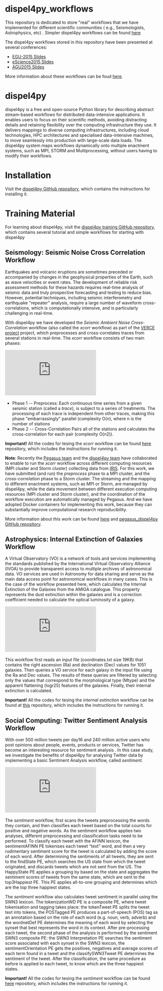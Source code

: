 # dispel4py_workflows
This repository is dedicated to store "real" workflows that we have implemented for different scientific communities ( e.g., Seismologists, Astrophysics, etc) .
Simpler dispel4py workflows can be found [here](https://github.com/rosafilgueira/dispel4py_training_material)

The dispel4py workflows stored in this repository have been presented at several conferences:
- [EGU-2015 Slides](https://github.com/rosafilgueira/dispel4py_training_material/blob/master/EGU2015_OpenSource_dispel4py.pdf)
- [eScience2015 Slides](https://github.com/rosafilgueira/dispel4py_training_material/blob/master/eScience2015_dispel4py.pdf) 
- [AGU2015 Slides](https://github.com/rosafilgueira/dispel4py_training_material/blob/master/AGU2015_IN34A_dispel4py.pdf)

More information about these workflows can be foud [here](https://www.computer.org/csdl/proceedings/e-science/2015/9325/00/9325a454-abs.html). 

# dispel4py
dispel4py is a free and open-source Python library for describing abstract stream-based workflows for distributed data-intensive applications. It enables users to focus on their scientific methods, avoiding distracting details and retaining flexibility over the computing infrastructure they use. It delivers mappings to diverse computing infrastructures, including cloud technologies, HPC architectures and specialised data-intensive machines, to move seamlessly into production with large-scale data loads. The dispel4py system maps workflows dynamically onto multiple enactment systems, such as MPI, STORM and Multiprocessing, without users having to modify their workflows.

# Installation

Visit the [dispel4py GitHub repository](https://github.com/dispel4py/dispel4py), which contains the instructions for installing it. 

# Training Material

For learning about dispel4py, visit the [dispel4py training GitHub repository](), which contains several tutorial and simple workflows for starting with dispel4py

## Seismology:  Seismic Noise Cross Correlation Workflow
	
	
Earthquakes and volcanic eruptions are sometimes preceded or accompanied by changes in the geophysical properties of the Earth, 
such as wave velocities or event rates. The development of reliable risk assessment methods for these hazards requires real-time analysis of seismic data 
and truly prospective forecasting and testing to reduce bias. However, potential techniques, including seismic interferometry and 
earthquake "repeater" analysis, require a large number of waveform cross-correlations, which is computationally intensive, and is particularly challenging in real-time. 

With dispel4py we have developed the *Seismic Ambient Noise Cross-Correlation* workflow (also called the *xcorr* workflow) 
as part of the [VERCE project](http://www.verce.eu) project, which preprocesses and cross-correlates traces from several stations in real-time. 
The *xcorr* workflow consists of two main phases:

![Figure xcorr workflow](https://github.com/rosafilgueira/dispel4py_workflows/blob/master/XcorrWorkflow.pdf)

- Phase 1 -- Preprocess: Each continuous time series from a given seismic station (called a *trace*), is subject to a series of treatments. 
		The processing of each trace is independent from other traces, making this phase "embarrassingly" parallel (complexity O(n), where n is the number of stations
- Phase 2 -- Cross-Correlation  Pairs all of the stations and calculates the cross-correlation for each pair (complexity O(n2)).

**Important!** All the codes for tesing the *xcorr* workflow can be found [here](https://github.com/rosafilgueira/dispel4py_workflows/tree/master/tc_cross_correlation) repository, which includes the instructions for running it.


**Note**: Recently the [Pegasus team](https://pegasus.isi.edu/) and the [dispel4py team](https://github.com/dispel4py/dispel4py) 
have  collaborated  to  enable to run the *xcorr* workflow across different computing resources (MPI cluster and Storm cluster)
collecting data from [IRIS](http://ds.iris.edu/ds/nodes/dmc/earthscope/usarray/_US-TA-operational/). For this work, we have
submitted (and run) the *preprocess* phase to a MPI cluster, and the *cross-correlation* phase to a Storm cluster. 
The streaming and the mapping to different enactment systems, such as MPI or Storm,  are managed by dispel4py, 
while the data movement between different execution computing resources (MPI cluster and Storm cluster), 
and the coordination of the workflow execution are automatically managed by Pegasus. 
And we have adopted Docker containers for implementing this work, 
because they can substantially improve computational research reproducibility.

More information about this work can be found [here](https://www.iris.edu/hq/files/agendas/2016/iris_workshop/FerreiraDaSilvaRafael.pdf)
and [pegasus_dispel4py GitHub repository](https://github.com/dispel4py/pegasus_dispel4py).

	

## Astrophysics: Internal Extinction of Galaxies Workflow

A Virtual Observatory (VO) is a network of tools and
services implementing the standards published by the International
Virtual Observatory Alliance (IVOA) to provide
transparent access to multiple archives of astronomical
data. VO services are used in Astronomy for data sharing
and serve as the main data access point for astronomical
workflows in many cases. This is the case of the workflow
presented here, which calculates the Internal Extinction of
the Galaxies from the AMIGA catalogue. This property
represents the dust extinction within the galaxies and is a
correction coefficient needed to calculate the optical luminosity
of a galaxy. 

![Figure Internal Extinction workflow](https://github.com/rosafilgueira/dispel4py_workflows/blob/master/AstroWorkflow.pdf)

This workflow first reads an input file (coordinates.txt
size 19KB) that contains the right ascension (Ra) and
declination (Dec) values for 1051 galaxies. Then 
queries a VO service for each galaxy in the input file using
the Ra and Dec values. The results of these queries are
filtered by selecting only the values
that correspond to the morphological type (Mtype) and the
apparent flattening (logr25) features of the galaxies. Finally,
their internal extinction is calculated.

**Important!** All the codes for tesing the *internal extinction* workflow can be found at [this](https://github.com/rosafilgueira/dispel4py_workflows/tree/master/internal_extinction) repository, which includes the instructions for running it.


## Social Computing: Twitter Sentiment Analysis Workflow

With over 500 million tweets per day16 and 240 million active
users who post opinions about people, events, products
or services, Twitter has become an interesting resource for
sentiment analysis . In this case study, we investigate
the benefits of dispel4py for analysing Twitter data by
implementing a basic Sentiment Analysis workflow, called
*sentiment*.

![Figure sentiment workflow](https://github.com/rosafilgueira/dispel4py_workflows/blob/master/TweetsWorkflow.pdf)

The *sentiment* workflow, first scans the tweets preprocessing the words they
contain, and then classifies each tweet based on the total
counts for positive and negative words. As the sentiment
workflow applies two analyses, different preprocessing and
classification tasks need to be performed. To classify each
tweet with the AFINN lexicon,
the sentimentAFINN PE tokenises each tweet “text” word,
and then a very rudimentary sentiment score for the tweet
is calculated by adding the score of each word. After
determining the sentiments of all tweets, they are sent to the
findState PE, which searches the US state from which the
tweet originated, and discards tweets which are not sent from
the US. The HappyState PE applies a grouping by based on
the state and aggregates the sentiment scores of tweets from
the same state, which are sent to the top3Happiest PE. This
PE applies all-to-one grouping and determines which are the
top three happiest states.

The *sentiment* workflow also calculates tweet sentiment
in parallel using the SWN3 lexicon. The tokenizationWD
PE is a composite PE, where tweet tokenisation and tagging
takes place: the tokenTweet PE splits the tweet text into tokens, the POSTagged PE
produces a part-of-speech (POS) tag as an annotation based
on the role of each word (e.g. noun, verb, adverb) and
the wordnetDef PE determines the meaning of each word
by selecting the synset that best represents the word in its
context. After pre-processing each tweet, the second phase of
the analysis is performed by the sentiment SWN3 composite
PE: the SWN3 Interpretation PE
searches the sentiment score associated with each synset in
the SWN3 lexicon, the sentimentOrientation PE gets the
positives, negatives and average scores of each term found
in a tweet and the classifySWN3Tweet PE determines the
sentiment of the tweet. After the classification, the same
procedure as before is applied to each tweet, to know which
are the three happiest states.

**Important!** All the codes for tesing the *sentiment* workflow can be found [here](https://github.com/rosafilgueira/dispel4py_workflows/tree/master/twitter_sentiment)
repository, which includes the instructions for running it.
